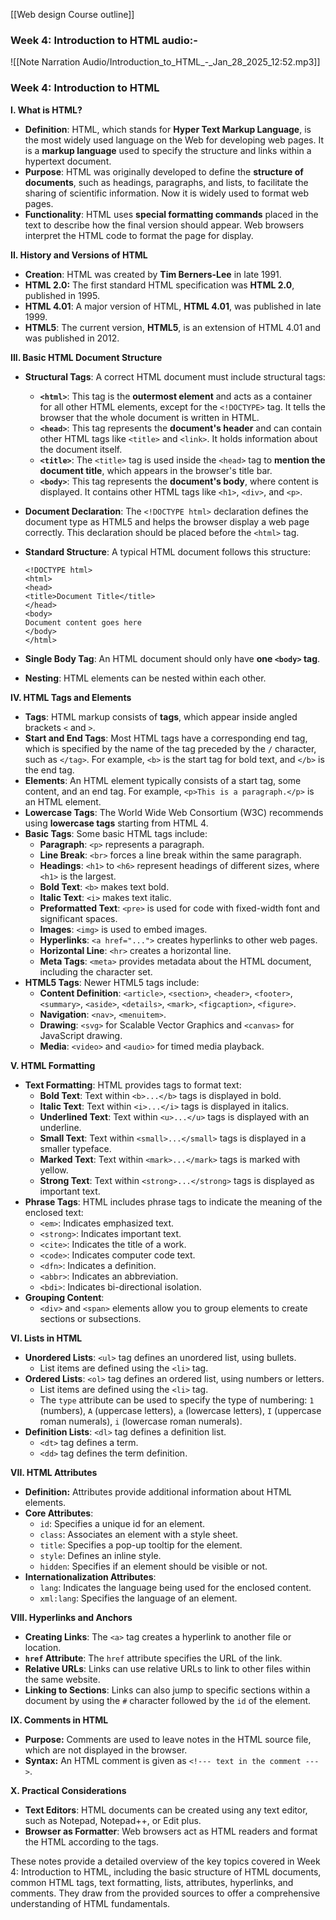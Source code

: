 [[Web design Course outline]]

### Week 4: Introduction to HTML audio:- 
![[Note Narration Audio/Introduction_to_HTML_-_Jan_28_2025_12:52.mp3]]


### Week 4: Introduction to HTML

**I. What is HTML?**

- **Definition**: HTML, which stands for **Hyper Text Markup Language**, is the most widely used language on the Web for developing web pages. It is a **markup language** used to specify the structure and links within a hypertext document.
- **Purpose**: HTML was originally developed to define the **structure of documents**, such as headings, paragraphs, and lists, to facilitate the sharing of scientific information. Now it is widely used to format web pages.
- **Functionality**: HTML uses **special formatting commands** placed in the text to describe how the final version should appear. Web browsers interpret the HTML code to format the page for display.

**II. History and Versions of HTML**

- **Creation**: HTML was created by **Tim Berners-Lee** in late 1991.
- **HTML 2.0:** The first standard HTML specification was **HTML 2.0**, published in 1995.
- **HTML 4.01**: A major version of HTML, **HTML 4.01**, was published in late 1999.
- **HTML5**: The current version, **HTML5**, is an extension of HTML 4.01 and was published in 2012.

**III. Basic HTML Document Structure**

- **Structural Tags**: A correct HTML document must include structural tags:
    - **`<html>`**: This tag is the **outermost element** and acts as a container for all other HTML elements, except for the `<!DOCTYPE>` tag. It tells the browser that the whole document is written in HTML.
    - **`<head>`**: This tag represents the **document's header** and can contain other HTML tags like `<title>` and `<link>`. It holds information about the document itself.
    - **`<title>`**: The `<title>` tag is used inside the `<head>` tag to **mention the document title**, which appears in the browser's title bar.
    - **`<body>`**: This tag represents the **document's body**, where content is displayed. It contains other HTML tags like `<h1>`, `<div>`, and `<p>`.
- **Document Declaration**: The `<!DOCTYPE html>` declaration defines the document type as HTML5 and helps the browser display a web page correctly. This declaration should be placed before the `<html>` tag.
- **Standard Structure**: A typical HTML document follows this structure:
    
    ```
    <!DOCTYPE html>
    <html>
    <head>
    <title>Document Title</title>
    </head>
    <body>
    Document content goes here
    </body>
    </html>
    ```
    
- **Single Body Tag**: An HTML document should only have **one `<body>` tag**.
- **Nesting**: HTML elements can be nested within each other.

**IV. HTML Tags and Elements**

- **Tags**: HTML markup consists of **tags**, which appear inside angled brackets `<` and `>`.
- **Start and End Tags**: Most HTML tags have a corresponding end tag, which is specified by the name of the tag preceded by the `/` character, such as `</tag>`. For example, `<b>` is the start tag for bold text, and `</b>` is the end tag.
- **Elements**: An HTML element typically consists of a start tag, some content, and an end tag. For example, `<p>This is a paragraph.</p>` is an HTML element.
- **Lowercase Tags**: The World Wide Web Consortium (W3C) recommends using **lowercase tags** starting from HTML 4.
- **Basic Tags**: Some basic HTML tags include:
    - **Paragraph**: `<p>` represents a paragraph.
    - **Line Break**: `<br>` forces a line break within the same paragraph.
    - **Headings**: `<h1>` to `<h6>` represent headings of different sizes, where `<h1>` is the largest.
    - **Bold Text**: `<b>` makes text bold.
    - **Italic Text**: `<i>` makes text italic.
    - **Preformatted Text**: `<pre>` is used for code with fixed-width font and significant spaces.
    - **Images**: `<img>` is used to embed images.
    - **Hyperlinks**: `<a href="...">` creates hyperlinks to other web pages.
    - **Horizontal Line**: `<hr>` creates a horizontal line.
    - **Meta Tags**: `<meta>` provides metadata about the HTML document, including the character set.
- **HTML5 Tags**: Newer HTML5 tags include:
    - **Content Definition**: `<article>`, `<section>`, `<header>`, `<footer>`, `<summary>`, `<aside>`, `<details>`, `<mark>`, `<figcaption>`, `<figure>`.
    - **Navigation**: `<nav>`, `<menuitem>`.
    - **Drawing**: `<svg>` for Scalable Vector Graphics and `<canvas>` for JavaScript drawing.
    - **Media**: `<video>` and `<audio>` for timed media playback.

**V. HTML Formatting**

- **Text Formatting**: HTML provides tags to format text:
    - **Bold Text**: Text within `<b>...</b>` tags is displayed in bold.
    - **Italic Text**: Text within `<i>...</i>` tags is displayed in italics.
    - **Underlined Text**: Text within `<u>...</u>` tags is displayed with an underline.
    - **Small Text**: Text within `<small>...</small>` tags is displayed in a smaller typeface.
    - **Marked Text**: Text within `<mark>...</mark>` tags is marked with yellow.
    - **Strong Text**: Text within `<strong>...</strong>` tags is displayed as important text.
- **Phrase Tags**: HTML includes phrase tags to indicate the meaning of the enclosed text:
    - `<em>`: Indicates emphasized text.
    - `<strong>`: Indicates important text.
    - `<cite>`: Indicates the title of a work.
    - `<code>`: Indicates computer code text.
    - `<dfn>`: Indicates a definition.
    - `<abbr>`: Indicates an abbreviation.
    - `<bdi>`: Indicates bi-directional isolation.
- **Grouping Content**:
    - `<div>` and `<span>` elements allow you to group elements to create sections or subsections.

**VI. Lists in HTML**

- **Unordered Lists**: `<ul>` tag defines an unordered list, using bullets.
    - List items are defined using the `<li>` tag.
- **Ordered Lists**: `<ol>` tag defines an ordered list, using numbers or letters.
    - List items are defined using the `<li>` tag.
    - The `type` attribute can be used to specify the type of numbering: `1` (numbers), `A` (uppercase letters), `a` (lowercase letters), `I` (uppercase roman numerals), `i` (lowercase roman numerals).
- **Definition Lists**: `<dl>` tag defines a definition list.
    - `<dt>` tag defines a term.
    - `<dd>` tag defines the term definition.

**VII. HTML Attributes**

- **Definition:** Attributes provide additional information about HTML elements.
- **Core Attributes**:
    - `id`: Specifies a unique id for an element.
    - `class`: Associates an element with a style sheet.
    - `title`: Specifies a pop-up tooltip for the element.
    - `style`: Defines an inline style.
    - `hidden`: Specifies if an element should be visible or not.
- **Internationalization Attributes**:
    - `lang`: Indicates the language being used for the enclosed content.
    - `xml:lang`: Specifies the language of an element.

**VIII. Hyperlinks and Anchors**

- **Creating Links**: The `<a>` tag creates a hyperlink to another file or location.
- **`href` Attribute**: The `href` attribute specifies the URL of the link.
- **Relative URLs**: Links can use relative URLs to link to other files within the same website.
- **Linking to Sections**: Links can also jump to specific sections within a document by using the `#` character followed by the `id` of the element.

**IX. Comments in HTML**

- **Purpose:** Comments are used to leave notes in the HTML source file, which are not displayed in the browser.
- **Syntax:** An HTML comment is given as `<!--- text in the comment --->`.

**X. Practical Considerations**

- **Text Editors**: HTML documents can be created using any text editor, such as Notepad, Notepad++, or Edit plus.
- **Browser as Formatter**: Web browsers act as HTML readers and format the HTML according to the tags.

These notes provide a detailed overview of the key topics covered in Week 4: Introduction to HTML, including the basic structure of HTML documents, common HTML tags, text formatting, lists, attributes, hyperlinks, and comments. They draw from the provided sources to offer a comprehensive understanding of HTML fundamentals.


